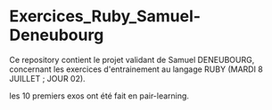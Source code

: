 # Exercices_Ruby_Samuel-Deneubourg
Ce repository contient le projet validant de Samuel DENEUBOURG, concernant les exercices d'entrainement au langage RUBY (MARDI 8 JUILLET ; JOUR 02).

les 10 premiers exos ont été fait en pair-learning.
